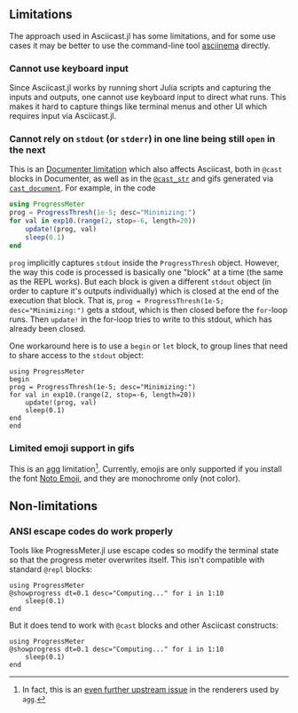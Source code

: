 ## Limitations

The approach used in Asciicast.jl has some limitations, and for some use cases it may be better to use the command-line tool [asciinema](https://asciinema.org/docs/getting-started) directly.

### Cannot use keyboard input

Since Asciicast.jl works by running short Julia scripts and capturing the inputs and outputs, one cannot use keyboard input to direct what runs. This makes it hard to capture things like terminal menus and other UI which requires input via Asciicast.jl.

### Cannot rely on `stdout` (or `stderr`) in one line being still `open` in the next

This is an [Documenter limitation](https://github.com/JuliaDocs/Documenter.jl/issues/1580#issuecomment-1849121475) which also affects Asciicast, both in `@cast` blocks in Documenter, as well as in the [`@cast_str`](@ref) and gifs generated via [`cast_document`](@ref). For example, in the code
```julia
using ProgressMeter
prog = ProgressThresh(1e-5; desc="Minimizing:")
for val in exp10.(range(2, stop=-6, length=20))
    update!(prog, val)
    sleep(0.1)
end
```
`prog` implicitly captures `stdout` inside the `ProgressThresh` object. However, the way this code is processed is basically one "block" at a time (the same as the REPL works). But each block is given a different `stdout` object (in order to capture it's outputs individually) which is closed at the end of the execution that block. That is, `prog = ProgressThresh(1e-5; desc="Minimizing:")` gets a stdout, which is then closed before the `for`-loop runs. Then `update!` in the for-loop tries to write to this stdout, which has already been closed.

One workaround here is to use a `begin` or `let` block, to group lines that need to share access to the `stdout` object:

```@cast
using ProgressMeter
begin
prog = ProgressThresh(1e-5; desc="Minimizing:")
for val in exp10.(range(2, stop=-6, length=20))
    update!(prog, val)
    sleep(0.1)
end
end
```

### Limited emoji support in gifs

This is an [agg](https://github.com/asciinema/agg#emoji) limitation[^1]. Currently, emojis are only supported if you install the font [Noto Emoji](https://fonts.google.com/noto/specimen/Noto+Emoji), and they are monochrome only (not color).

[^1]: In fact, this is an [even further upstream issue](https://github.com/asciinema/agg/issues/28#issuecomment-1490383327) in the renderers used by `agg`.

## Non-limitations

### ANSI escape codes do work properly

Tools like ProgressMeter.jl use escape codes so modify the terminal state so that the progress meter overwrites itself. This isn't compatible with standard `@repl` blocks:

```@repl
using ProgressMeter
@showprogress dt=0.1 desc="Computing..." for i in 1:10
    sleep(0.1)
end
```

But it does tend to work with `@cast` blocks and other Asciicast constructs:

```@cast; height=10, delay=0, loop=true
using ProgressMeter
@showprogress dt=0.1 desc="Computing..." for i in 1:10
    sleep(0.1)
end
```
